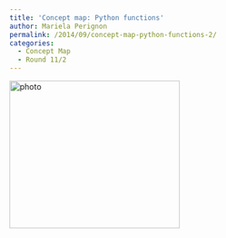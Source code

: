 ```yaml
---
title: 'Concept map: Python functions'
author: Mariela Perignon
permalink: /2014/09/concept-map-python-functions-2/
categories:
  - Concept Map
  - Round 11/2
---
```

[<img class="alignnone size-medium wp-image-8776" alt="photo" src="http://teaching.software-carpentry.org/wp-content/uploads/2014/09/photo1-300x261.jpg" width="300" height="261" />][1]

 [1]: http://teaching.software-carpentry.org/wp-content/uploads/2014/09/photo1.jpg
